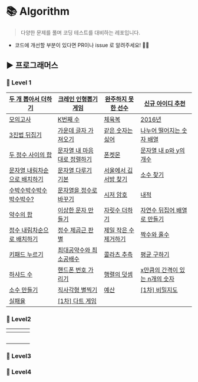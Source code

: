 # 📚 Algorithm

> 다양한 문제를 풀며 코딩 테스트를 대비하는 레포입니다.

- 코드에 개선할 부분이 있다면 PR이나 issue 로 알려주세요! 🙋‍♂️

## ▶ 프로그래머스

### 📕 Level 1

| [두 개 뽑아서 더하기](https://programmers.co.kr/learn/courses/30/lessons/68644) | [크레인 인형뽑기 게임](https://programmers.co.kr/learn/courses/30/lessons/64061) | [완주하지 못한 선수](https://programmers.co.kr/learn/courses/30/lessons/42576) | [신규 아이디 추천](https://programmers.co.kr/learn/courses/30/lessons/72410) |
| ------------------------------------------------------------ | ------------------------------------------------------------ | ------------------------------------------------------------ | ------------------------------------------------------------ |
| [모의고사](https://programmers.co.kr/learn/courses/30/lessons/42840) | [K번째 수](https://programmers.co.kr/learn/courses/30/lessons/42748) | [체육복](https://programmers.co.kr/learn/courses/30/lessons/42862) | [2016년](https://programmers.co.kr/learn/courses/30/lessons/12901) |
| [3진법 뒤집기](https://programmers.co.kr/learn/courses/30/lessons/68935) | [가운데 글자 가져오기](https://programmers.co.kr/learn/courses/30/lessons/12903) | [같은 숫자는 싫어](https://programmers.co.kr/learn/courses/30/lessons/12906) | [나누어 떨어지는 숫자 배열](https://programmers.co.kr/learn/courses/30/lessons/12910) |
| [두 정수 사이의 합](https://programmers.co.kr/learn/courses/30/lessons/12912) | [문자열 내 마음대로 정렬하기](https://programmers.co.kr/learn/courses/30/lessons/12915) | [폰켓몬](https://programmers.co.kr/learn/courses/30/lessons/1845) | [문자열 내 p와 y의 개수](https://programmers.co.kr/learn/courses/30/lessons/12916) |
| [문자열 내림차순으로 배치하기](https://programmers.co.kr/learn/courses/30/lessons/12917) | [문자열 다루기 기본](https://programmers.co.kr/learn/courses/30/lessons/12918) | [서울에서 김서방 찾기](https://programmers.co.kr/learn/courses/30/lessons/12919) | [소수 찾기](https://programmers.co.kr/learn/courses/30/lessons/12921) |
| [수박수박수박수박수박수?](https://programmers.co.kr/learn/courses/30/lessons/12922) | [문자열을 정수로 바꾸기](https://programmers.co.kr/learn/courses/30/lessons/12925) | [시저 암호](https://programmers.co.kr/learn/courses/30/lessons/12926) | [내적](https://programmers.co.kr/learn/courses/30/lessons/70128) |
| [약수의 합](https://programmers.co.kr/learn/courses/30/lessons/12928) | [이상한 문자 만들기](https://programmers.co.kr/learn/courses/30/lessons/12930) | [자릿수 더하기](https://programmers.co.kr/learn/courses/30/lessons/12931) | [자연수 뒤집어 배열로 만들기](https://programmers.co.kr/learn/courses/30/lessons/12932) |
| [정수 내림차순으로 배치하기](https://programmers.co.kr/learn/courses/30/lessons/12933) | [정수 제곱근 판별](https://programmers.co.kr/learn/courses/30/lessons/12934) | [제일 작은 수 제거하기](https://programmers.co.kr/learn/courses/30/lessons/12935) | [짝수와 홀수](https://programmers.co.kr/learn/courses/30/lessons/12937) |
| [키패드 누르기](https://programmers.co.kr/learn/courses/30/lessons/67256) | [최대공약수와 최소공배수](https://programmers.co.kr/learn/courses/30/lessons/12940) | [콜라츠 추측](https://programmers.co.kr/learn/courses/30/lessons/12943) | [평균 구하기](https://programmers.co.kr/learn/courses/30/lessons/12944) |
| [하샤드 수](https://programmers.co.kr/learn/courses/30/lessons/12947) | [핸드폰 번호 가리기](https://programmers.co.kr/learn/courses/30/lessons/12948) | [행렬의 덧셈](https://programmers.co.kr/learn/courses/30/lessons/12950) | [x만큼의 간격이 있는 n개의 숫자](https://programmers.co.kr/learn/courses/30/lessons/12954) |
| [소수 만들기](https://programmers.co.kr/learn/courses/30/lessons/12977) | [직사각형 별찍기](https://programmers.co.kr/learn/courses/30/lessons/12969) | [예산](https://programmers.co.kr/learn/courses/30/lessons/12982) | [[1차] 비밀지도](https://programmers.co.kr/learn/courses/30/lessons/17681) |
| [실패율](https://programmers.co.kr/learn/courses/30/lessons/42889) | [[1차] 다트 게임](https://programmers.co.kr/learn/courses/30/lessons/17682) |                                                              |                                                              |



### 📙 Level2

| []() | []() | []() | []() |
| ---- | ---- | ---- | ---- |
| []() | []() | []() | []() |
| []() | []() | []() | []() |
| []() | []() | []() | []() |
| []() | []() | []() | []() |
| []() | []() | []() | []() |



### 📒 Level3



### 📗 Level4



